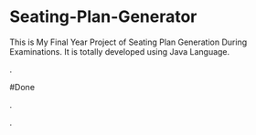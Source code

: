 # Seating-Plan-Generator

This is My Final Year Project of Seating Plan Generation During Examinations. It is totally developed using Java Language.

























































.





















































#Done










































































































.




































































































































































































































































































































































































































































































.






































